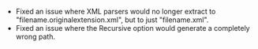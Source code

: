 * Fixed an issue where XML parsers would no longer extract to "filename.originalextension.xml", but to just "filename.xml".
* Fixed an issue where the Recursive option would generate a completely wrong path.
